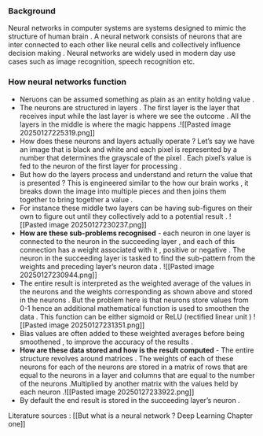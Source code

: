 
### Background 

Neural networks in computer systems are systems designed to mimic the structure of human brain . A neural network consists of neurons that are inter connected to each other like neural cells and collectively influence decision making . Neural networks are widely used in modern day use cases such as image recognition, speech recognition etc. 

### How neural networks function  

- Neruons can be assumed something as plain as an entity holding value .
- The neurons are structured in layers . The first layer is the layer that receives input while the last layer is where we see the outcome . All the layers in the middle is where the magic happens .![[Pasted image 20250127225319.png]]
- How does these neurons and layers actually operate ? Let’s say we have an image that is black and white and each pixel is represented by a number that determines the grayscale of the pixel . Each pixel’s value is fed to the neuron of the first layer for processing . 
- But how do the layers process and understand and return the value that is presented ? This is engineered similar to the how our brain works , it breaks down the image into multiple pieces and then joins them together to bring together a value . 
- For instance these middle two layers can be having sub-figures on their own to figure out until they collectively add to a potential result . ![[Pasted image 20250127230237.png]]
- **How are these  sub-problems recognised** - each neuron in one layer is connected to the neuron in the succeeding layer , and each of this connection has a weight associated with it , positive or negative . The neuron in the succeeding layer is tasked to find the sub-pattern from the weights and preceding layer’s neuron data . ![[Pasted image 20250127230944.png]]
- The entire result is interpreted as the weighted average of the values in the neurons and the weights corresponding as shown above and stored in the neurons .  But the problem here is that neurons store values from 0-1 hence an additional mathematical function is used to smoothen the data . This function can be either sigmoid or ReLU (rectified linear unit ) ![[Pasted image 20250127231351.png]]
- Bias values are often added to these weighted averages before being smoothened , to improve the accuracy of the results . 
- **How are these data stored and how is the result computed** - The entire structure revolves around matrices . The weights of each of these neurons for each of the neurons are stored in a matrix of rows that are equal to the neurons in a layer and columns that are equal to the number of the neurons .Multiplied by another matrix with the values held by each neuron .![[Pasted image 20250127233922.png]]
- By default the end result is stored in the succeeding layer’s neuron . 



Literature sources : [[But what is a neural network ? Deep Learning Chapter one]]
